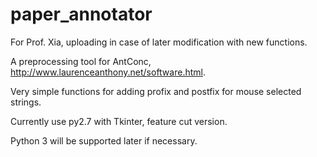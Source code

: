 # paper_annotator
For Prof. Xia, uploading in case of later modification with new functions.

A preprocessing tool for AntConc, http://www.laurenceanthony.net/software.html.

Very simple functions for adding profix and postfix for mouse selected strings.

Currently use py2.7 with Tkinter, feature cut version.

Python 3 will be supported later if necessary. 
